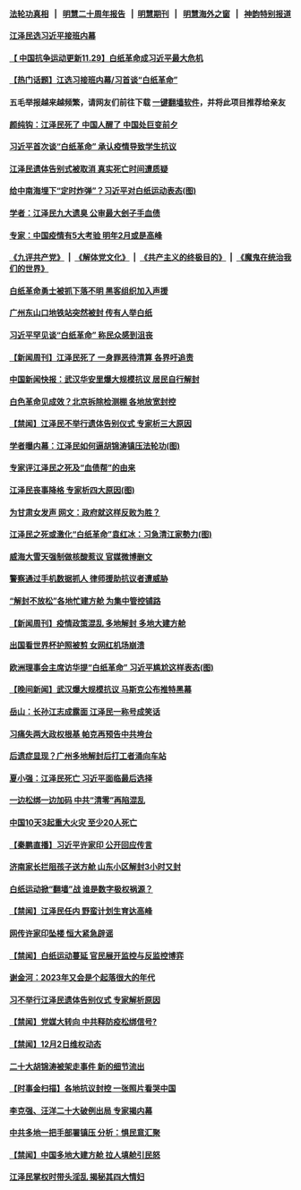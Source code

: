 #### [法轮功真相](https://github.com/gfw-breaker/truth/blob/master/README.md?t=0) &nbsp;&nbsp;|&nbsp;&nbsp; [明慧二十周年报告](https://github.com/gfw-breaker/mh-reports/blob/master/README.md?t=0) &nbsp;&nbsp;|&nbsp;&nbsp;[明慧期刊](https://github.com/gfw-breaker/mh-qikan) &nbsp;&nbsp;|&nbsp;&nbsp; [明慧海外之窗](https://github.com/gfw-breaker/mh-news/blob/master/README.md?t=0) &nbsp;&nbsp;|&nbsp;&nbsp; [神韵特别报道](https://github.com/gfw-breaker/mh-news/blob/master/shenyun.md?t=0)
#### [ 江泽民选习近平接班内幕](https://github.com/gfw-breaker/banned-news1/blob/master/pages/prog204/a103589771.md)
#### [ 【 中国抗争运动更新11.29】白纸革命成习近平最大危机](https://github.com/gfw-breaker/banned-news1/blob/master/pages/prog204/a103586163.md)
#### [ 【热门话题】江选习接班内幕/习首谈“白纸革命”](https://github.com/gfw-breaker/banned-news1/blob/master/pages/prog204/a103589846.md)
#### 五毛举报越来越频繁，请网友们前往下载 [一键翻墙软件](https://github.com/gfw-breaker/ssr-accounts)，并将此项目推荐给亲友
#### [ 颜纯钩：江泽民死了 中国人醒了 中国处巨变前夕](https://github.com/gfw-breaker/banned-news1/blob/master/pages/prog204/a103589811.md)
#### [ 习近平首次谈“白纸革命” 承认疫情导致学生抗议](https://github.com/gfw-breaker/banned-news1/blob/master/pages/prog204/a103589630.md)
#### [ 江泽民遗体告别式被取消 真实死亡时间遭质疑](https://github.com/gfw-breaker/banned-news1/blob/master/pages/prog204/a103589704.md)
#### [ 给中南海埋下“定时炸弹”？习近平对白纸运动表态(图)](https://github.com/gfw-breaker/banned-news1/blob/master/pages/p2/1023235.md)
#### [ 学者：江泽民九大遗臭 公审最大刽子手血债](https://github.com/gfw-breaker/banned-news1/blob/master/pages/prog204/a103589683.md)
#### [ 专家：中国疫情有5大考验 明年2月或是高峰](https://github.com/gfw-breaker/banned-news1/blob/master/pages/prog204/a103590079.md)
#### [《九评共产党》](https://github.com/begood0513/9ping.md/blob/master/README.md) &nbsp;|&nbsp; [《解体党文化》](../../../../jtdwh.md/blob/master/README.md)  &nbsp;|&nbsp; [《共产主义的终极目的》](../../../../gczydzjmd.md/blob/master/README.md) &nbsp;|&nbsp; [《魔鬼在统治我们的世界》](../../../../mgztzwmdsj.md/blob/master/README.md) 
#### [ 白纸革命勇士被抓下落不明 黑客组织加入声援](https://github.com/gfw-breaker/banned-news1/blob/master/pages/prog204/a103589555.md)
#### [ 广州东山口地铁站突然被封 传有人举白纸](https://github.com/gfw-breaker/banned-news1/blob/master/pages/prog204/a103589935.md)
#### [ 习近平罕见谈“白纸革命” 称民众感到沮丧](https://github.com/gfw-breaker/banned-news1/blob/master/pages/nsc413/n13877901.md)
#### [ 【新闻周刊】江泽民死了 一身罪恶待清算 各界吁追责](https://github.com/gfw-breaker/banned-news1/blob/master/pages/prog204/a103590284.md)
#### [ 中国新闻快报：武汉华安里爆大规模抗议 居民自行解封](https://github.com/gfw-breaker/banned-news1/blob/master/pages/prog204/a103589687.md)
#### [ 白色革命见成效？北京拆除检测棚 各地放宽封控](https://github.com/gfw-breaker/banned-news1/blob/master/pages/prog204/a103590198.md)
#### [ 【禁闻】江泽民不举行遗体告别仪式 专家析三大原因](https://github.com/gfw-breaker/banned-news1/blob/master/pages/prog204/a103589268.md)
#### [ 学者曝内幕：江泽民如何逼胡锦涛镇压法轮功(图)](https://github.com/gfw-breaker/banned-news1/blob/master/pages/p2/1023220.md)
#### [ 专家评江泽民之死及“血债帮”的由来](https://github.com/gfw-breaker/banned-news1/blob/master/pages/prog204/a103589601.md)
#### [ 江泽民丧事降格 专家析四大原因(图)](https://github.com/gfw-breaker/banned-news1/blob/master/pages/p2/1023143.md)
#### [ 为甘肃女发声 网文：政府就这样反败为胜？](https://github.com/gfw-breaker/banned-news1/blob/master/pages/prog204/a103590356.md)
#### [ 江泽民之死或激化“白纸革命”袁红冰：习急清江家勢力(图)](https://github.com/gfw-breaker/banned-news1/blob/master/pages/p2/1023130.md)
#### [ 威海大雪天强制做核酸惹议 官媒微博删文](https://github.com/gfw-breaker/banned-news1/blob/master/pages/prog204/a103590020.md)
#### [ 警察通过手机数据抓人 律师援助抗议者遭威胁](https://github.com/gfw-breaker/banned-news1/blob/master/pages/prog204/a103590181.md)
#### [ “解封不放松”各地忙建方舱 为集中管控铺路](https://github.com/gfw-breaker/banned-news1/blob/master/pages/prog204/a103589702.md)
#### [ 【新闻周刊】疫情政策混乱 多地解封 多地大建方舱](https://github.com/gfw-breaker/banned-news1/blob/master/pages/prog204/a103590273.md)
#### [ 出国看世界杯护照被剪 女网红机场崩溃](https://github.com/gfw-breaker/banned-news1/blob/master/pages/prog204/a103589968.md)
#### [ 欧洲理事会主席访华提“白纸革命” 习近平尴尬这样表态(图)](https://github.com/gfw-breaker/banned-news1/blob/master/pages/p2/1023177.md)
#### [ 【晚间新闻】武汉爆大规模抗议 马斯克公布推特黑幕](https://github.com/gfw-breaker/banned-news1/blob/master/pages/nsc413/n13877931.md)
#### [ 岳山：长孙江志成露面 江泽民一称号成笑话](https://github.com/gfw-breaker/banned-news1/blob/master/pages/nsc413/n13877969.md)
#### [ 习痛失两大政权根基 帕克再预告中共垮台](https://github.com/gfw-breaker/banned-news1/blob/master/pages/soh5/676662.md)
#### [ 后遗症显现？广州多地解封后打工者涌向车站](https://github.com/gfw-breaker/banned-news1/blob/master/pages/prog204/a103589480.md)
#### [ 夏小强：江泽民死亡 习近平面临最后选择](https://github.com/gfw-breaker/banned-news1/blob/master/pages/nf4514/n13877645.md)
#### [ 一边松绑一边加码 中共“清零”再陷混乱](https://github.com/gfw-breaker/banned-news1/blob/master/pages/prog204/a103589162.md)
#### [ 中国10天3起重大火灾 至少20人死亡](https://github.com/gfw-breaker/banned-news1/blob/master/pages/prog204/a103590331.md)
#### [ 【秦鹏直播】习近平许家印 公开回应传言](https://github.com/gfw-breaker/banned-news1/blob/master/pages/nsc413/n13877696.md)
#### [ 济南家长拦阻孩子送方舱 山东小区解封3小时又封](https://github.com/gfw-breaker/banned-news1/blob/master/pages/prog204/a103590112.md)
#### [ 白纸运动掀“翻墙”战 谁是数字极权祸源？](https://github.com/gfw-breaker/banned-news1/blob/master/pages/nf4514/n13877754.md)
#### [ 【禁闻】江泽民任内 野蛮计划生育达高峰](https://github.com/gfw-breaker/banned-news1/blob/master/pages/prog204/a103589260.md)
#### [ 网传许家印坠楼 恒大紧急辟谣](https://github.com/gfw-breaker/banned-news1/blob/master/pages/prog204/a103589310.md)
#### [ 【禁闻】白纸运动蔓延 官民展开监控与反监控博弈](https://github.com/gfw-breaker/banned-news1/blob/master/pages/prog204/a103589253.md)
#### [ 谢金河：2023年又会是个起落很大的年代](https://github.com/gfw-breaker/banned-news1/blob/master/pages/nsc413/n13877870.md)
#### [ 习不举行江泽民遗体告别仪式 专家解析原因](https://github.com/gfw-breaker/banned-news1/blob/master/pages/soh5/676641.md)
#### [ 【禁闻】党媒大转向 中共释防疫松绑信号?](https://github.com/gfw-breaker/banned-news1/blob/master/pages/prog204/a103589291.md)
#### [ 【禁闻】12月2日维权动态](https://github.com/gfw-breaker/banned-news1/blob/master/pages/prog204/a103589248.md)
#### [ 二十大胡锦涛被架走事件 新的细节流出](https://github.com/gfw-breaker/banned-news1/blob/master/pages/prog204/a103571309.md)
#### [ 【时事金扫描】各地抗议封控 一张照片看哭中国](https://github.com/gfw-breaker/banned-news1/blob/master/pages/nsc413/n13878025.md)
#### [ 李克强、汪洋二十大破例出局 专家揭内幕](https://github.com/gfw-breaker/banned-news1/blob/master/pages/prog204/a103566339.md)
#### [ 中共多地一把手部署镇压 分析：惧民意汇聚](https://github.com/gfw-breaker/banned-news1/blob/master/pages/nf4514/n13878085.md)
#### [ 【禁闻】中国多地大建方舱 拉人填舱引民怒](https://github.com/gfw-breaker/banned-news1/blob/master/pages/prog204/a103589256.md)
#### [ 江泽民掌权时带头淫乱 揭秘其四大情妇](https://github.com/gfw-breaker/banned-news1/blob/master/pages/prog204/a103587830.md)
